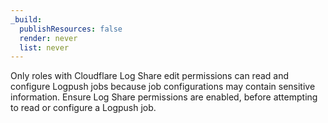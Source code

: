 ```yaml
---
_build:
  publishResources: false
  render: never
  list: never
---
```


Only roles with Cloudflare Log Share edit permissions can read and configure Logpush jobs because job configurations may contain sensitive information. Ensure Log Share permissions are enabled, before attempting to read or configure a Logpush job.
